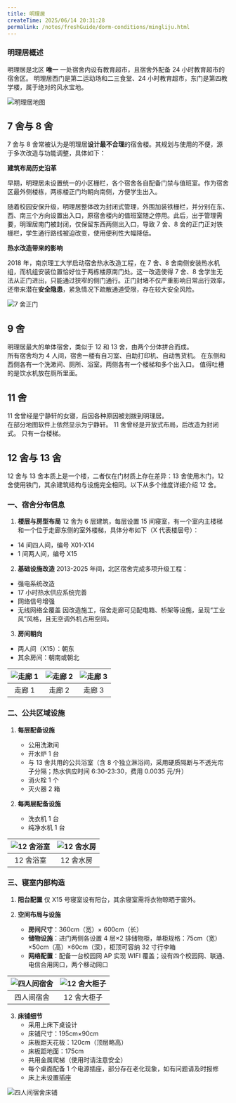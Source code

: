 ```yaml
---
title: 明理居
createTime: 2025/06/14 20:31:28
permalink: /notes/freshGuide/dorm-conditions/mingliju.html
---
```


### 明理居概述

明理居是北区 **唯一** 一处宿舍内设有教育超市，且宿舍外配备 24 小时教育超市的宿舍区。
明理居西门是第二运动场和二三食堂、24 小时教育超市，东门是第四教学楼，属于绝对的风水宝地。

![明理居地图](static/MLJ_MAP.jpg)

## 7 舍与 8 舍

7 舍与 8 舍常被认为是明理居**设计最不合理**的宿舍楼。其规划与使用的不便，源于多次改造与功能调整，具体如下：

**建筑布局历史沿革**

早期，明理居未设置统一的小区栅栏，各个宿舍各自配备门禁与值班室。作为宿舍区最外侧楼栋，两栋楼正门均朝向南侧，方便学生出入。

随着校园安保升级，明理居整体改为封闭式管理，外围加装铁栅栏，并分别在东、西、南三个方向设置出入口，原宿舍楼内的值班室随之停用。此后，出于管理需要，明理居南门被封闭，仅保留东西两侧出入口，导致 7 舍、8 舍的正门正对铁栅栏，学生通行路线被迫改变，使用便利性大幅降低。

**热水改造带来的影响**

2018 年，南京理工大学启动宿舍热水改造工程，在 7 舍、8 舍南侧安装热水机组，而机组安装位置恰好位于两栋楼原南门处。这一改造使得 7 舍、8 舍学生无法从正门进出，只能通过狭窄的侧门通行。正门封堵不仅严重影响日常出行效率，还带来潜在**安全隐患**，紧急情况下疏散通道受限，存在较大安全风险。

![7 舍正门](static/MLJ_7_GATE.jpg)

## 9 舍

明理居最大的单体宿舍，类似于 12 和 13 舍，由两个分体拼合而成。  
所有宿舍均为 4 人间，宿舍一楼有自习室、自助打印机、自动售货机。
在东侧和西侧各有一个洗漱间、厕所、浴室。两侧各有一个楼梯和多个出入口。
值得吐槽的是饮水机放在厕所里面。

## 11 舍

11 舍曾经是宁静轩的女寝，后因各种原因被划拨到明理居。  
在部分地图软件上依然显示为宁静轩。
11 舍曾经是开放式布局，后改造为封闭式。
只有一台楼梯。

## 12 舍与 13 舍

12 舍与 13 舍本质上是一个楼，二者仅在门材质上存在差异：13 舍使用木门，12 舍使用铁门，其余建筑结构与设施完全相同。以下从多个维度详细介绍 12 舍。

### 一、宿舍分布信息

1. **楼层与房型布局**
12 舍为 6 层建筑，每层设置 15 间寝室，有一个室内主楼梯和一个位于走廊东侧的室外楼梯，具体分布如下（X 代表楼层号）：

- 14 间四人间，编号 X01-X14
- 1 间两人间，编号 X15

2. **基础设施改造**
2013-2025 年间，北区宿舍完成多项升级工程：

- 强电系统改造
- 17 小时热水供应系统完善
- 网络信号增强
- 无线网络全覆盖
因改造施工，宿舍走廊可见配电箱、桥架等设施，呈现“工业风”风格，且无空调外机占用空间。

3. **房间朝向**

- 两人间（X15）：朝东
- 其余房间：朝南或朝北
  
| ![走廊 1](static/MLJ_12__ZL%20(1).webp) | ![走廊 2](static/MLJ_12__ZL%20(2).webp) | ![走廊 3](static/MLJ_12__ZL%20(3).webp) |
|:---:|:---:|:---:|
| 走廊 1 | 走廊 2 | 走廊 3 |

### 二、公共区域设施

1. **每层配备设施**
    - 公用洗漱间
    - 开水炉 1 台
    - 与 13 舍共用的公共浴室（含 8 个独立淋浴间，采用硬质隔断与不透光帘子分隔；热水供应时间 6:30-23:30，费用 0.0035 元/升）
    - 消火栓 1 个
    - 灭火器 2 箱

2. **每两层配备设施**
    - 洗衣机 1 台
    - 纯净水机 1 台

| ![12 舍浴室](static/MLJ_12_Showerroom.webp) | ![12 舍水房](static/MLJ_12_SF1.webp) |
|:-:|:-:|
|12 舍浴室|12 舍水房|

### 三、寝室内部构造

1. **阳台配置**
仅 X15 号寝室设有阳台，其余寝室需将衣物晾晒于窗外。

2. **空间布局与设施**
   - **房间尺寸**：360cm（宽）× 600cm（长）
   - **储物设施**：进门两侧各设置 4 层×2 排储物柜，单柜规格：75cm（宽）×50cm（高）×60cm（深），柜顶可容纳 32 寸行李箱
   - **网络配置**：配备一台校园网 AP 实现 WIFI 覆盖；设有四个校园网、联通、电信合用网口，两个移动网口

| ![四人间宿舍](static/MLG_12_4_1_compress.webp) | ![12 舍大柜子](static/MLG_12_4_2.webp) |
|:-:|:-:|
| 四人间宿舍 | 12 舍大柜子 |

3. **床铺细节**
   - 采用上床下桌设计
   - 床铺尺寸：195cm×90cm
   - 床板距天花板：120cm（顶层略高）
   - 床板距地面：175cm
   - 共用金属爬梯（使用时请注意安全）
   - 每个桌面配备 1 个电源插座，部分存在老化现象，如有问题请及时报修
   - 床上未设置插座

![四人间宿舍床铺](static/MLG_12_1.webp)
